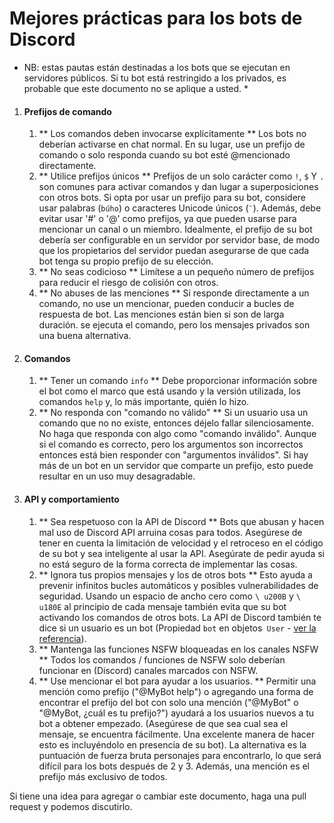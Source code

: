 # Mejores prácticas para los bots de Discord


* NB: estas pautas están destinadas a los bots que se ejecutan en servidores públicos. Si tu
bot está restringido a los privados, es probable que este documento no se aplique a usted. *

1. #### Prefijos de comando
    1. ** Los comandos deben invocarse explícitamente **
    Los bots no deberían activarse en
chat normal. En su lugar, use un prefijo de comando o solo responda cuando su bot esté
@mencionado directamente.
    2. ** Utilice prefijos únicos **
    Prefijos de un solo carácter como `!`, `$` Y `.`
son comunes para activar comandos y dan lugar a superposiciones con otros bots.
Si opta por usar un prefijo para su bot, considere usar palabras (`búho`) o
caracteres Unicode únicos (`¨`). Además, debe evitar usar '#' o '@' como
prefijos, ya que pueden usarse para mencionar un canal o un miembro.
Idealmente, el prefijo de su bot debería ser configurable en un servidor por servidor
base, de modo que los propietarios del servidor puedan asegurarse de que cada bot tenga su propio
prefijo de su elección.
    3. ** No seas codicioso **
    Limítese a un pequeño número de prefijos para
reducir el riesgo de colisión con otros.
    4. ** No abuses de las menciones **
    Si responde directamente a un comando, no use un
mencionar, pueden conducir a bucles de respuesta de bot. Las menciones están bien si son de larga duración.
se ejecuta el comando, pero los mensajes privados son una buena alternativa.
2. #### Comandos
    1. ** Tener un comando `info` **
    Debe proporcionar información sobre el bot
como el marco que está usando y la versión utilizada, los comandos `help` y,
lo más importante, quién lo hizo.
    2. ** No responda con "comando no válido" **
    Si un usuario usa un comando que no
no existe, entonces déjelo fallar silenciosamente. No haga que responda con algo como
"comando inválido". Aunque si el comando es correcto, pero los argumentos son incorrectos
entonces está bien responder con "argumentos inválidos". Si hay más de un bot en
un servidor que comparte un prefijo, esto puede resultar en un uso muy desagradable.
3. #### API y comportamiento
    1. ** Sea respetuoso con la API de Discord **
    Bots que abusan y hacen mal uso de Discord
API arruina cosas para todos. Asegúrese de tener en cuenta la limitación de velocidad y el retroceso
en el código de su bot y sea inteligente al usar la API. Asegúrate de pedir
ayuda si no está seguro de la forma correcta de implementar las cosas.
    2. ** Ignora tus propios mensajes y los de otros bots **
    Esto ayuda a prevenir infinitos
bucles automáticos y posibles vulnerabilidades de seguridad. Usando un espacio de ancho cero como `\ u200B`
y `\ u180E` al principio de cada mensaje también evita que su bot
activando los comandos de otros bots. La API de Discord también te dice si un usuario es un bot
(Propiedad `bot` en objetos` User` -
[ver la referencia](https://discordapp.com/developers/docs/resources/user#user-object)).
    3. ** Mantenga las funciones NSFW bloqueadas en los canales NSFW **
    Todos los comandos / funciones de NSFW solo deberían funcionar en (Discord) canales marcados con NSFW.
    4. ** Use mencionar el bot para ayudar a los usuarios. **
    Permitir una mención como prefijo
("@MyBot help") o agregando una forma de encontrar el prefijo del bot con solo una mención ("@MyBot"
o "@MyBot, ¿cuál es tu prefijo?") ayudará a los usuarios nuevos a tu bot a obtener
empezado. (Asegúrese de que sea cual sea el mensaje, se encuentra fácilmente. Una excelente manera de hacer
esto es incluyéndolo en presencia de su bot). La alternativa es la puntuación de fuerza bruta
personajes para encontrarlo, lo que será difícil para los bots después de 2 y 3. Además, una mención
es el prefijo más exclusivo de todos.

Si tiene una idea para agregar o cambiar este documento, haga una
pull request y podemos discutirlo.
